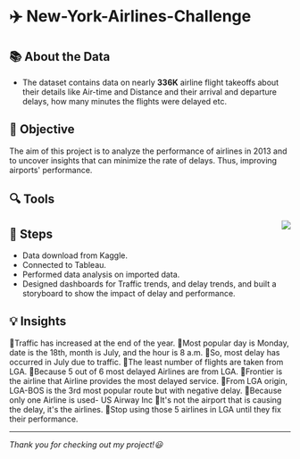 # :airplane: New-York-Airlines-Challenge



## :books: About the Data

- The dataset contains data on nearly **336K** airline flight takeoffs about their details like Air-time and Distance and their arrival and departure delays, how many minutes the flights were delayed etc.

## :dart: Objective

The aim of this project is to analyze the performance of airlines in 2013 and to uncover insights that can minimize the rate of delays. Thus, improving airports' performance.

## :mag: Tools

<img align = "right" src = https://d1.awsstatic.com/china/hp/partners/tableau-LOGO-new02.5c999da7245fd3cb2ad15cde4bf90d0432b626ef.png>

## :feet: Steps



- Data download from Kaggle.
- Connected to Tableau.
- Performed data analysis on imported data.
- Designed dashboards for Traffic trends, and delay trends, and built a storyboard to show the impact of delay and performance.




## :bulb: Insights

 📍Traffic has increased at the end of the year.
 📍Most popular day is Monday, date is the 18th, month is July, and the hour is 8 a.m.
 📍So, most delay has occurred in July due to traffic.
 📍The least number of flights are taken from LGA.
 📍Because 5 out of 6 most delayed Airlines are from LGA.
 📍Frontier is the airline that Airline provides the most delayed service.
 📍From LGA origin, LGA-BOS is the 3rd most popular route but with negative delay.
 📍Because only one Airline is used- US Airway Inc
 📍It's not the airport that is causing the delay, it's the airlines.
 📍Stop using those 5 airlines in LGA until they fix their performance.

----

*Thank you for checking out my project!:smiley:*
